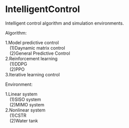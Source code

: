# IntelligentControl
Intelligent control algorithm and simulation environments.

Algorithm:  
  
1.Model predictive control  
&emsp;(1)Daynamic matrix control  
&emsp;(2)General Predictive Control  
2.Reinforcement learning  
&emsp;(1)DDPG  
&emsp;(2)PPO  
3.Iterative learning control  
  
Environment:  

1.Linear system  
&emsp;(1)SISO system  
&emsp;(2)MIMO system  
2.Nonlinear system  
&emsp;(1)CSTR  
&emsp;(2)Water tank  
